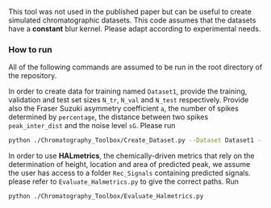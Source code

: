 This tool was not used in the published paper but can be useful to create simulated chromatographic datasets. 
This code assumes that the datasets have a **constant** blur kernel. Please adapt according to experimental needs.
### How to run
All of the following commands are assumed to be 
run in the root directory of the repository.

In order to create data for training named `Dataset1`, provide the training, validation and test set sizes `N_tr`, `N_val` and `N_test` respectively. Provide also the Fraser Suzuki asymmetry coefficient `a`, the number of spikes determined by `percentage`, the distance between two spikes `peak_inter_dist` and the noise level `sG`.  Please run 

```bash
python ./Chromatography_Toolbox/Create_Dataset.py --Dataset Dataset1 --N_tr 900 --N_val 100 --N_test 100 --a 0.2 --percentage 0.003 --sG 0.02 --peak_inter_dist 3
```

In order to use **HALmetrics**, the chemically-driven metrics that rely on the determination of height, location and area of predicted peak, we assume the user has access to a folder `Rec_Signals` containing predicted signals. please refer to `Evaluate_Halmetrics.py` to give the correct paths. Run

```bash
python ./Chromatography_Toolbox/Evaluate_Halmetrics.py 
```